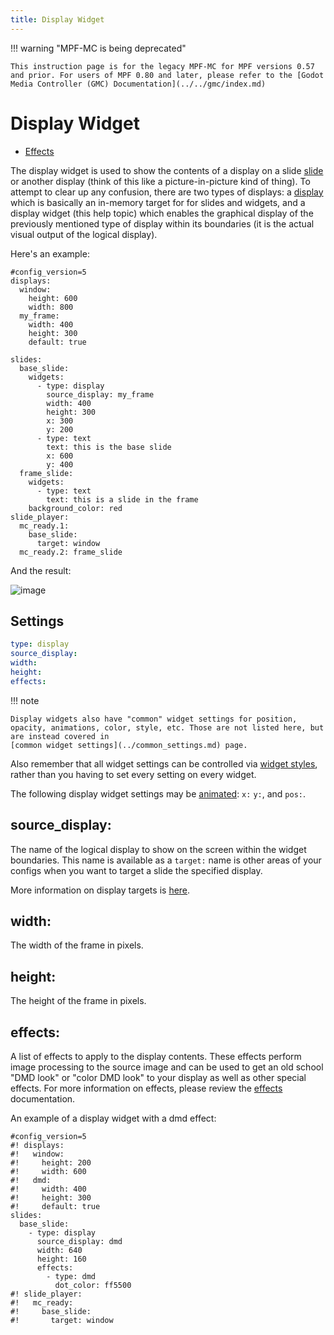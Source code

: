 ```yaml
---
title: Display Widget
---
```


!!! warning "MPF-MC is being deprecated"

    This instruction page is for the legacy MPF-MC for MPF versions 0.57 and prior. For users of MPF 0.80 and later, please refer to the [Godot Media Controller (GMC) Documentation](../../gmc/index.md)

# Display Widget


* [Effects](effects.md)

The display widget is used to show the contents of a display on a slide
[slide](../../slides/index.md) or
another display (think of this like a picture-in-picture kind of thing).
To attempt to clear up any confusion, there are two types of displays: a
[display](../display/index.md) which
is basically an in-memory target for for slides and widgets, and a
display widget (this help topic) which enables the graphical display of
the previously mentioned type of display within its boundaries (it is
the actual visual output of the logical display).

Here's an example:

``` mpf-mc-config
#config_version=5
displays:
  window:
    height: 600
    width: 800
  my_frame:
    width: 400
    height: 300
    default: true

slides:
  base_slide:
    widgets:
      - type: display
        source_display: my_frame
        width: 400
        height: 300
        x: 300
        y: 200
      - type: text
        text: this is the base slide
        x: 600
        y: 400
  frame_slide:
    widgets:
      - type: text
        text: this is a slide in the frame
    background_color: red
slide_player:
  mc_ready.1:
    base_slide:
      target: window
  mc_ready.2: frame_slide
```

And the result:

![image](../../images/slide_frame.png)

## Settings

``` yaml
type: display
source_display:
width:
height:
effects:
```

!!! note

    Display widgets also have "common" widget settings for position,
    opacity, animations, color, style, etc. Those are not listed here, but
    are instead covered in
    [common widget settings](../common_settings.md) page.

Also remember that all widget settings can be controlled via
[widget styles](../styles.md), rather than you having to set every setting on every
widget.

The following display widget settings may be
[animated](../animation.md):
`x:` `y:`, and `pos:`.

## source_display:

The name of the logical display to show on the screen within the widget
boundaries. This name is available as a `target:` name is other areas of
your configs when you want to target a slide the specified display.

More information on display targets is
[here](../../slides/display_targets.md).

## width:

The width of the frame in pixels.

## height:

The height of the frame in pixels.

## effects:

A list of effects to apply to the display contents. These effects
perform image processing to the source image and can be used to get an
old school "DMD look" or "color DMD look" to your display as well as
other special effects. For more information on effects, please review
the [effects](effects.md) documentation.

An example of a display widget with a dmd effect:

``` mpf-mc-config
#config_version=5
#! displays:
#!   window:
#!     height: 200
#!     width: 600
#!   dmd:
#!     width: 400
#!     height: 300
#!     default: true
slides:
  base_slide:
    - type: display
      source_display: dmd
      width: 640
      height: 160
      effects:
        - type: dmd
          dot_color: ff5500
#! slide_player:
#!   mc_ready:
#!     base_slide:
#!       target: window
```
